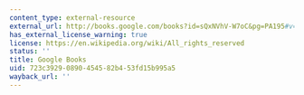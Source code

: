 ```yaml
---
content_type: external-resource
external_url: http://books.google.com/books?id=sQxNVhV-W7oC&pg=PA195#v=onepage
has_external_license_warning: true
license: https://en.wikipedia.org/wiki/All_rights_reserved
status: ''
title: Google Books
uid: 723c3929-0890-4545-82b4-53fd15b995a5
wayback_url: ''
---
```

